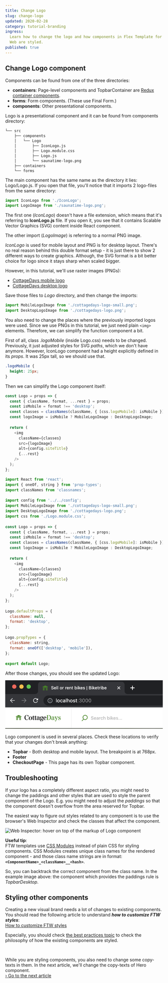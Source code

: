 ```yaml
---
title: Change Logo
slug: change-logo
updated: 2020-02-28
category: tutorial-branding
ingress:
  Learn how to change the logo and how components in Flex Template for
  Web are styled.
published: true
---
```


## Change Logo component

Components can be found from one of the three directories:

- **containers**: Page-level components and TopbarContainer are
  [Redux container components](https://redux.js.org/basics/usage-with-react#presentational-and-container-components).
- **forms**: Form components. (These use Final Form.)
- **components**: Other presentational components.

Logo is a presentational component and it can be found from components
directory:

```shell
└── src
    ├── components
    │   └── Logo
    │       ├── IconLogo.js
    │       ├── Logo.module.css
    │       ├── Logo.js
    │       └── saunatime-logo.png
    ├── containers
    └── forms
```

The main component has the same name as the directory it lies:
Logo/Logo.js. If you open that file, you'll notice that it imports 2
logo-files from the same directory:

```js
import IconLogo from './IconLogo';
import LogoImage from './saunatime-logo.png';
```

The first one (_IconLogo_) doesn't have a file extension, which means
that it's referring to **IconLogo.js** file. If you open it, you see
that it contains Scalable Vector Graphics (SVG) content inside React
component.

The other import (_LogoImage_) is referring to a normal PNG image.

_IconLogo_ is used for mobile layout and PNG is for desktop layout.
There's no real reason behind this double format setup - it is just
there to show 2 different ways to create graphics. Although, the SVG
format is a bit better choice for logo since it stays sharp when scaled
bigger.

However, in this tutorial, we'll use raster images (PNGs):

- [CottageDays mobile logo](/tutorial-assets/cottagedays-logo-small.png)
- [CottageDays desktop logo](/tutorial-assets/cottagedays-logo.png)

Save those files to _Logo_ directory, and then change the imports:

```js
import MobileLogoImage from './cottagedays-logo-small.png';
import DesktopLogoImage from './cottagedays-logo.png';
```

You also need to change the places where the previously imported logos
were used. Since we use PNGs in this tutorial, we just need plain
`<img>` elements. Therefore, we can simplify the function component a
bit.

First of all, class _.logoMobile_ (inside Logo.css) needs to be changed.
Previously, it just adjusted styles for SVG _paths_, which we don't have
anymore. However, IconLogo component had a height explicitly defined in
its _props_. It was 25px tall, so we should use that.

```css
.logoMobile {
  height: 25px;
}
```

Then we can simplify the Logo component itself:

```js
const Logo = props => {
  const { className, format, ...rest } = props;
  const isMobile = format !== 'desktop';
  const classes = classNames(className, { [css.logoMobile]: isMobile });
  const logoImage = isMobile ? MobileLogoImage : DesktopLogoImage;

  return (
    <img
      className={classes}
      src={logoImage}
      alt={config.siteTitle}
      {...rest}
    />
  );
};
```

<extrainfo title="Check the whole Logo.js file">

```js
import React from 'react';
import { oneOf, string } from 'prop-types';
import classNames from 'classnames';

import config from '../../config';
import MobileLogoImage from './cottagedays-logo-small.png';
import DesktopLogoImage from './cottagedays-logo.png';
import css from './Logo.module.css';

const Logo = props => {
  const { className, format, ...rest } = props;
  const isMobile = format !== 'desktop';
  const classes = classNames(className, { [css.logoMobile]: isMobile });
  const logoImage = isMobile ? MobileLogoImage : DesktopLogoImage;

  return (
    <img
      className={classes}
      src={logoImage}
      alt={config.siteTitle}
      {...rest}
    />
  );
};

Logo.defaultProps = {
  className: null,
  format: 'desktop',
};

Logo.propTypes = {
  className: string,
  format: oneOf(['desktop', 'mobile']),
};

export default Logo;
```

</extrainfo>

After those changes, you should see the updated Logo:

![Updated logo](updated-logo.png)

Logo component is used in several places. Check these locations to
verify that your changes don't break anything:

- **Topbar** - Both desktop and mobile layout. The breakpoint is at
  768px.
- **Footer**
- **CheckoutPage** - This page has its own Topbar component.

## Troubleshooting

If your logo has a completely different aspect ratio, you might need to
change the paddings and other styles that are used to style the parent
component of the Logo. E.g. you might need to adjust the _paddings_ so
that the component doesn't overflow from the area reserved for Topbar.

The easiest way to figure out styles related to any component is to use
the browser's Web Inspector and check the classes that affect the
component.

![Web Inspector: hover on top of the markup of Logo component](web-inspector-hovering-on-logo.png)

**Useful tip**:<br > FTW templates use
[CSS Modules](https://github.com/css-modules/css-modules) instead of
plain CSS for styling components. CSS Modules creates unique class names
for the rendered component - and those class name strings are in format:
**`<ComponentName>_<className>__<hash>`**.

So, you can backtrack the correct component from the class name. In the
example image above: the component which provides the paddings rule is
_TopbarDesktop_.

## Styling other components

Creating a new visual brand needs a lot of changes to existing
components. You should read the following article to understand **_how
to customize FTW styles_**: <br />
[How to customize FTW styles](/ftw/how-to-customize-ftw-styles/)

Especially, you should check
[the best practices topic](/ftw/how-to-customize-ftw-styles/#styling-guidelines)
to check the philosophy of how the existing components are styled.

<br />

While you are styling components, you also need to change some
copy-texts in them. In the next article, we'll change the copy-texts of
Hero component.<br />
[› Go to the next article](/tutorial/working-with-microcopy/)
